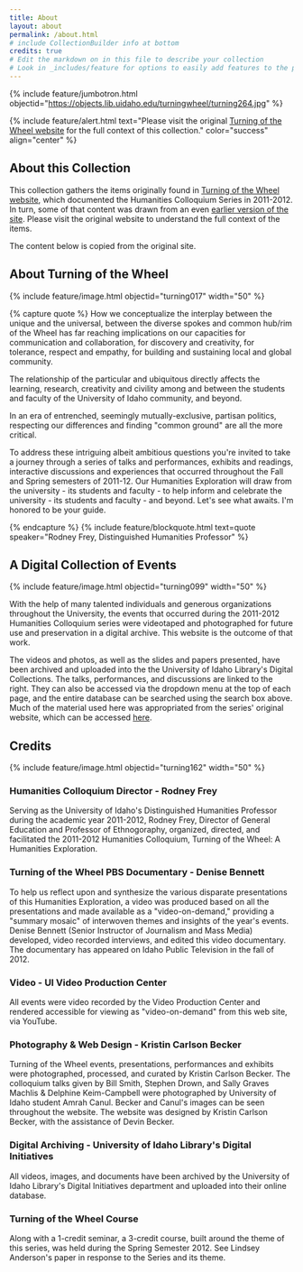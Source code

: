 ```yaml
---
title: About
layout: about
permalink: /about.html
# include CollectionBuilder info at bottom
credits: true
# Edit the markdown on in this file to describe your collection
# Look in _includes/feature for options to easily add features to the page
---
```


{% include feature/jumbotron.html objectid="https://objects.lib.uidaho.edu/turningwheel/turning264.jpg" %} 

{% include feature/alert.html text="Please visit the original <a href='https://www.lib.uidaho.edu/digital/turning/' class='alert-link'>Turning of the Wheel website</a> for the full context of this collection." color="success" align="center" %}

## About this Collection

This collection gathers the items originally found in <a href='https://www.lib.uidaho.edu/digital/turning/'>Turning of the Wheel website</a>, which documented the Humanities Colloquium Series in 2011-2012. In turn, some of that content was drawn from an even <a href="https://web.archive.org/web/20120306135511/https://www.webpages.uidaho.edu/humanities/index.htm">earlier version of the site</a>. Please visit the original website to understand the full context of the items. 

The content below is copied from the original site.

## About Turning of the Wheel

{% include feature/image.html objectid="turning017" width="50" %}

{% capture quote %}
How we conceptualize the interplay between the unique and the universal, between the diverse spokes and common hub/rim of the Wheel has far reaching implications on our capacities for communication and collaboration, for discovery and creativity, for tolerance, respect and empathy, for building and sustaining local and global community.

The relationship of the particular and ubiquitous directly affects the learning, research, creativity and civility among and between the students and faculty of the University of Idaho community, and beyond.

In an era of entrenched, seemingly mutually-exclusive, partisan politics, respecting our differences and finding "common ground" are all the more critical.

To address these intriguing albeit ambitious questions you're invited to take a journey through a series of talks and performances, exhibits and readings, interactive discussions and experiences that occurred throughout the Fall and Spring semesters of 2011-12. Our Humanities Exploration will draw from the university - its students and faculty - to help inform and celebrate the university - its students and faculty - and beyond. Let's see what awaits. I'm honored to be your guide.

{% endcapture %}
{% include feature/blockquote.html text=quote speaker="Rodney Frey, Distinguished Humanities Professor" %}

## A Digital Collection of Events

{% include feature/image.html objectid="turning099" width="50" %}

With the help of many talented individuals and generous organizations throughout the University, the events that occurred during the 2011-2012 Humanities Colloquium series were videotaped and photographed for future use and preservation in a digital archive. This website is the outcome of that work.

The videos and photos, as well as the slides and papers presented, have been archived and uploaded into the the University of Idaho Library's Digital Collections. The talks, performances, and discussions are linked to the right. They can also be accessed via the dropdown menu at the top of each page, and the entire database can be searched using the search box above. Much of the material used here was appropriated from the series' original website, which can be accessed <a href="https://web.archive.org/web/20120306135511/https://www.webpages.uidaho.edu/humanities/index.htm">here</a>.

## Credits

{% include feature/image.html objectid="turning162" width="50" %}

### Humanities Colloquium Director - Rodney Frey

Serving as the University of Idaho's Distinguished Humanities Professor during the academic year 2011-2012, Rodney Frey, Director of General Education and Professor of Ethnogoraphy, organized, directed, and facilitated the 2011-2012 Humanities Colloquium, Turning of the Wheel: A Humanities Exploration.

### Turning of the Wheel PBS Documentary - Denise Bennett

To help us reflect upon and synthesize the various disparate presentations of this Humanities Exploration, a video was produced based on all the presentations and made available as a "video-on-demand," providing a "summary mosaic" of interwoven themes and insights of the year's events. Denise Bennett (Senior Instructor of Journalism and Mass Media) developed, video recorded interviews, and edited this video documentary. The documentary has appeared on Idaho Public Television in the fall of 2012.

### Video - UI Video Production Center

All events were video recorded by the Video Production Center and rendered accessible for viewing as "video-on-demand" from this web site, via YouTube.

### Photography & Web Design - Kristin Carlson Becker

Turning of the Wheel events, presentations, performances and exhibits were photographed, processed, and curated by Kristin Carlson Becker. The colloquium talks given by Bill Smith, Stephen Drown, and Sally Graves Machlis & Delphine Keim-Campbell were photographed by University of Idaho student Amrah Canul. Becker and Canul's images can be seen throughout the website. The website was designed by Kristin Carlson Becker, with the assistance of Devin Becker.

### Digital Archiving - University of Idaho Library's Digital Initiatives

All videos, images, and documents have been archived by the University of Idaho Library's Digital Initiatives department and uploaded into their online database.

### Turning of the Wheel Course

Along with a 1-credit seminar, a 3-credit course, built around the theme of this series, was held during the Spring Semester 2012.  See Lindsey Anderson's paper in response to the Series and its theme.
